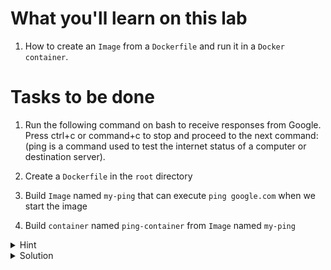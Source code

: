 # What you'll learn on this lab

1. How to create an `Image` from a `Dockerfile` and run it in a `Docker container`.


# Tasks to be done

1. Run the following command on bash to receive responses from Google. Press ctrl+c or command+c to stop and proceed to the next command:
(ping is a command used to test the internet status of a computer or destination server).


2. Create a `Dockerfile` in the `root` directory 

3. Build `Image` named `my-ping` that can execute `ping google.com` when we start the image
4. Build `container` named `ping-container` from `Image` named `my-ping`

<details>
<summary>Hint</summary>

All neccessary command in this lab

1. `touch (filename)` - Use to create a file

2. `nano (filename)` - Use to edit a file
3. `docker build -t (image name) .` - Use to build a docker image
4. `docker image ls` - Use to call all the image that exist on machine
5. `docker run --name (container name) (image name)` - Use to create a container from image


All neccessary Dockerfile syntax
1. `FROM (docker image name):(tag)` -  Specifies the starting point image for your Docker image.
2. `CMD ["(command line)"]` - Defines the default command to run when the container starts.

</details>


<details>
<summary>Solution</summary>


1. `touch Dockerfile`

2. `nano Dockerfile`
3. Call a Bash from Dockerhub and execute ping google.com

```plain
FROM bash
CMD ["ping", "google.com"]
```

To exit the nano editor on Windows:

    1. ctrl+x

    2. ctrl+y to save

    3. press enter

Build DockerImage by running this following command 

```plain
docker build -t my-ping .

docker image ls
```{{exec}}

Build container from DockerImage by running this following command
```plain
docker run --name ping-container my-ping
```{{exec}}

</details>